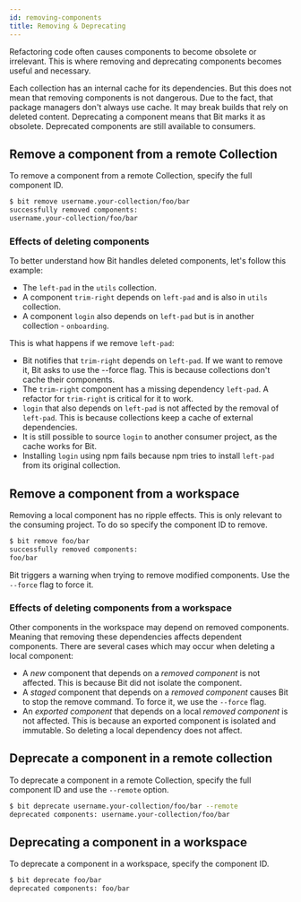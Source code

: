 ```yaml
---
id: removing-components
title: Removing & Deprecating
---
```


Refactoring code often causes components to become obsolete or irrelevant. This is where removing and deprecating components becomes useful and necessary.

Each collection has an internal cache for its dependencies. But this does not mean that removing components is not dangerous. Due to the fact, that package managers don't always use cache. It may break builds that rely on deleted content. Deprecating a component means that Bit marks it as obsolete. Deprecated components are still available to consumers.

## Remove a component from a remote Collection

To remove a component from a remote Collection, specify the full component ID.

```bash
$ bit remove username.your-collection/foo/bar
successfully removed components:
username.your-collection/foo/bar
```

### Effects of deleting components

To better understand how Bit handles deleted components, let's follow this example:

* The `left-pad` in the `utils` collection.
* A component `trim-right` depends on `left-pad` and is also in `utils` collection.
* A component `login` also depends on `left-pad` but is in another collection - `onboarding`.

This is what happens if we remove `left-pad`:

* Bit notifies that `trim-right` depends on `left-pad`. If we want to remove it, Bit asks to use the --force flag. This is because collections don't cache their components.
* The `trim-right` component has a missing dependency `left-pad`. A refactor for `trim-right` is critical for it to work.
* `login` that also depends on `left-pad` is not affected by the removal of `left-pad`. This is because collections keep a cache of external dependencies.
* It is still possible to source `login` to another consumer project, as the cache works for Bit.
* Installing `login` using npm fails because npm tries to install `left-pad` from its original collection.

## Remove a component from a workspace

Removing a local component has no ripple effects. This is only relevant to the consuming project. To do so  specify the component ID to remove.

```bash
$ bit remove foo/bar
successfully removed components:
foo/bar
```

Bit triggers a warning when trying to remove modified components. Use the `--force` flag to force it.

### Effects of deleting components from a workspace

Other components in the workspace may depend on removed components. Meaning that removing these dependencies affects dependent components. There are several cases which may occur when deleting a local component:

* A *new* component that depends on a *removed component* is not affected. This is because Bit did not isolate the component.
* A *staged* component that depends on a *removed component* causes Bit to stop the remove command. To force it, we use the `--force` flag.
* An *exported component* that depends on a local *removed component* is not affected. This is because an exported component is isolated and immutable. So deleting a local dependency does not affect.

## Deprecate a component in a remote collection

To deprecate a component in a remote Collection, specify the full component ID and use the `--remote` option.

```bash
$ bit deprecate username.your-collection/foo/bar --remote
deprecated components: username.your-collection/foo/bar
```

## Deprecating a component in a workspace

To deprecate a component in a workspace, specify the component ID.

```bash
$ bit deprecate foo/bar
deprecated components: foo/bar
```
